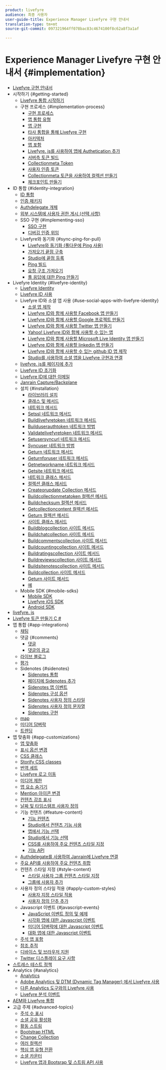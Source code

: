 ```yaml
---
product: livefyre
audience: 최종 사용자
user-guide-title: Experience Manager Livefyre 구현 안내서
translation-type: tm+mt
source-git-commit: 097321964ff078bac83c4674100f8c62a8f3a1af

---
```



# Experience Manager Livefyre 구현 안내서 {#implementation}

+ [Livefyre 구현 안내서](home.md)
+ 시작하기 {#getting-started}
   + [Livefyre 통합 시작하기](c-getting-started/c-getting-started.md)
   + 구현 프로세스 {#implementation-process}
      + [구현 프로세스](c-getting-started/c-implementation-process/c-implementation-process.md)
      + [앱 통합 유형](c-getting-started/c-implementation-process/c-app-integration-types.md)
      + [앱 구현](c-getting-started/designer-app-implementation.md)
      + [타사 통합을 통해 Livefyre 구현](c-app-integrations/implement-livefyre-3rd-party.md)
      + [아키텍처](c-getting-started/c-implementation-process/c-architecture.md)
      + [앱 포함](c-getting-started/c-implementation-process/c-using-livefyre.js-to-create-customize-and-use-apps-on-your-site.md)
      + [Livefyre. js를 사용하여 앱에 Authetication 추가](c-getting-started/c-implementation-process/c-add-authetication-to-an-app-using-livefyre.js.md)
      + [서버측 토큰 빌드](c-getting-started/c-implementation-process/c-build-server-side-tokens.md)
      + [Collectionmeta Token](c-getting-started/c-implementation-process/c-collectionmeta-tokent.md)
      + [사용자 인증 토큰](c-getting-started/c-implementation-process/c-user-auth-token.md)
      + [Collectionmeta 토큰을 사용하여 컬렉션 만들기](t-create-a-collectionmeta-token.md)
      + [체크포인트 만들기](c-creating-a-checksum.md)
+ ID 통합 {#identity-integration}
   + [ID 통합](t-about-identity-integration/t-about-identity-integration.md)
   + [인증 패키지](t-about-identity-integration/c-authorization-package.md)
   + [Authdelegate 개체](t-about-identity-integration/c-building-an-auth-delegate.md)
   + [외부 시스템에 사용자 권한 게시 (선택 사항)](t-about-identity-integration/c-posting-user-permissions-to-external-systems.md)
   + SSO 구현 {#implementing-sso}
      + [SSO 구현](t-about-identity-integration/c-implementing-sso/c-implementing-sso.md)
      + [디버깅 인증 위임](t-about-identity-integration/c-implementing-sso/c-debugging-auth.md)
   + Livefyre와 동기화 {#sync-ping-for-pull}
      + [Livefyre와 동기화 (풀다운에 Ping 사용)](t-about-identity-integration/t-sync-with-livefyre-using-ping-for-pull/t-sync-with-livefyre-using-ping-for-pull.md)
      + [가져오기 끝점 구축](t-about-identity-integration/t-sync-with-livefyre-using-ping-for-pull/t-build-the-pull-endpoint.md)
      + [Studio에 끝점 등록](t-about-identity-integration/t-sync-with-livefyre-using-ping-for-pull/c-register-the-endpoint-with-studio.md)
      + [Ping 빌드](t-about-identity-integration/t-sync-with-livefyre-using-ping-for-pull/t-build-the-ping.md)
      + [요청 구조 가져오기](t-about-identity-integration/t-sync-with-livefyre-using-ping-for-pull/t-pull-request-structure.md)
      + [풀 응답에 대한 Ping 만들기](t-about-identity-integration/t-sync-with-livefyre-using-ping-for-pull/c-build-the-ping-for-pull-response.md)
+ Livefyre Identity {#livefyre-identity}
   + [Livefyre Identity](c-livefyre-identity-comp/c-livefyre-identity-comp.md)
   + [Livefyre ID 사용](c-livefyre-identity-comp/t-enable-livefyre-identity.md)
   + Livefyre ID와 소셜 앱 사용 {#use-social-apps-with-livefyre-identity}
      + [소셜 앱 제작](c-livefyre-identity-comp/t-create-your-social-apps.md)
      + [Livefyre ID와 함께 사용할 Facebook 앱 만들기](c-livefyre-identity-comp/t-create-a-facebook-app-for-use-with-livefyre-identity.md)
      + [Livefyre ID와 함께 사용할 Google 프로젝트 만들기](c-livefyre-identity-comp/t-create-a-google-project-for-use-with-livefyre-identity.md)
      + [Livefyre ID와 함께 사용할 Twitter 앱 만들기](c-livefyre-identity-comp/t-create-a-twitter-app-for-use-with-livefyre-identity.md)
      + [Yahoo! Livefyre ID와 함께 사용할 수 있는 앱](c-livefyre-identity-comp/t-create-a-yahoo-app-for-use-with-livefyre-identity.md)
      + [Livefyre ID와 함께 사용할 Microsoft Live Identity 앱 만들기](c-livefyre-identity-comp/t-create-a-microsoft-live-id-app-for-use-with-livefyre-identity.md)
      + [Livefyre ID와 함께 사용할 linkedin 앱 만들기](c-livefyre-identity-comp/t-create-a-linkedin-app-for-use-with-livefyre-identity.md)
      + [Livefyre ID와 함께 사용할 수 있는 github ID 앱 제작](c-livefyre-identity-comp/c-create-a-github-identity.md)
      + [Studio를 사용하여 소셜 앱을 Livefyre 구현과 연결](c-livefyre-identity-comp/t-using-studio-to-connect-your-social-apps-to-your-livefyre-implementation.md)
   + [livefyre. js를 페이지에 추가](c-livefyre-identity-comp/t-add-livefyre.js-to-the-page.md)
   + [Livefyre ID 초기화](c-livefyre-identity-comp/t-initialize-livefyre-identity.md)
   + [Livefyre ID에 대한 이메일](c-livefyre-identity-comp/c-emails-for-livefyre-identity.md)
   + [Janrain Capture/Backplane](c-livefyre-identity-comp/c-janrain-capture-backplane-comp.md)
   + 설치 {#installation}
      + [라이브러리 설치](c-installing-libraries/c-installing-libraries.md)
      + [클래스 및 메서드](c-installing-libraries/c-methods-livefyre.md)
      + [네트워크 메서드](c-installing-libraries/c-network-methods.md)
      + [Setssl 네트워크 메서드](c-installing-libraries/r-setssl-method.md)
      + [Buildlivefyretoken 네트워크 메서드](c-installing-libraries/r-buildlivefyretoken-method.md)
      + [Builduserauthtoken 네트워크 방법](c-installing-libraries/r-builduserauthtoken-method.md)
      + [Validatelivefyretoken 네트워크 메서드](c-installing-libraries/c-validatelivefyretoken-network-method.md)
      + [Setusersyncurl 네트워크 메서드](c-installing-libraries/r-setusersyncurl-method.md)
      + [Syncuser 네트워크 방법](c-installing-libraries/r-syncuser-method.md)
      + [Geturn 네트워크 메서드](c-installing-libraries/r-geturn-method.md)
      + [Geturnforuser 네트워크 메서드](c-installing-libraries/r-geturnforuser-method.md)
      + [Getnetworkname 네트워크 메서드](c-installing-libraries/r-getnetworkname-method.md)
      + [Getsite 네트워크 메서드](c-installing-libraries/r-getsite-method.md)
      + [네트워크 클래스 메서드](c-installing-libraries/c-network-class-methods.md)
      + [컬렉션 클래스 메서드](c-installing-libraries/c-collection-methods.md)
      + [Createorupdate Collection 메서드](c-installing-libraries/r-createorupdate-collection-method.md)
      + [Buildcollectionmetatoken 컬렉션 메서드](c-installing-libraries/r-buildcollectionmetatoken-collection-method.md)
      + [Buildchecksum 컬렉션 메서드](c-installing-libraries/r-buildchecksum-collection-method.md)
      + [Getcollectioncontent 컬렉션 메서드](c-installing-libraries/t-getcollectioncontent-collection-method.md)
      + [Geturn 컬렉션 메서드](c-installing-libraries/r-geturn-collection-method.md)
      + [사이트 클래스 메서드](c-installing-libraries/c-site-methods.md)
      + [Buildblogcollection 사이트 메서드](c-installing-libraries/r-buildblogcollection-site-method.md)
      + [Buildchatcollection 사이트 메서드](c-installing-libraries/r-buildchatcollection-site-method.md)
      + [Buildcommentscollection 사이트 메서드](c-installing-libraries/r-buildcommentscollection-site-method.md)
      + [Buildcountingcollection 사이트 메서드](c-installing-libraries/r-buildcountingcollection-site-method.md)
      + [Buildratingscollection 사이트 메서드](c-installing-libraries/r-buildratingscollection-site-method.md)
      + [Buildreviewscollection 사이트 메서드](c-installing-libraries/r-buildreviewscollection-site-method.md)
      + [Buildsitenotescollection 사이트 메서드](c-installing-libraries/r-buildsitenotescollection-site-method.md)
      + [Buildcollection 사이트 메서드](c-installing-libraries/r-buildcollection-site-method.md)
      + [Geturn 사이트 메서드](c-installing-libraries/r-geturn-site-method.md)
      + [예](c-installing-libraries/c-libraries-examples.md)
   + Mobile SDK {#mobile-sdks}
      + [Mobile SDK](c-mobile-sdks/c-mobile-sdks.md)
      + [Livefyre iOS SDK](c-mobile-sdks/c-livefyre-ios-sdk.md)
      + [Android SDK](c-mobile-sdks/c-android-sdk.md)
+ [livefyre. js](c-livefyre.js.md)
+ [Livefyre 토큰 만들기 C #](c-creating-livefyre-tokens-c-.md)
+ 앱 통합 {#app-integrations}
   + [채팅](c-app-integrations/c-app-integratios-chat.md)
   + 댓글 {#comments}
      + [댓글](c-app-integrations/c-comments-integration/c-comments-integration.md)
      + [댓글의 광고](c-app-integrations/c-comments-integration/c-ads-in-comments-integration.md)
   + [라이브 블로그](c-app-integrations/c-live-blog-integration.md)
   + [평가](c-app-integrations/c-reviews-integration.md)
   + Sidenotes {#sidenotes}
      + [Sidenotes 통합](c-app-integrations/c-sidenotes-integration/r-sidenotes-integration.md)
      + [페이지에 Sidenotes 추가](c-app-integrations/c-sidenotes-integration/r-adding-sidenotes-to-a-page.md)
      + [Sidenotes 앱 이벤트](c-app-integrations/c-sidenotes-integration/r-app-events.md)
      + [Sidenotes 구성 옵션](c-app-integrations/c-sidenotes-integration/r-configuration-options.md)
      + [Sidenotes 사용자 정의 스타일](c-app-integrations/c-sidenotes-integration/r-custom-styles.md)
      + [Sidenotes 사용자 정의 문자열](c-app-integrations/c-sidenotes-integration/r-custom-strings.md)
      + [Sidenotes 구현](c-app-integrations/c-sidenotes-integration/r-sidenotes-implementation.md)
   + [map](c-app-integrations/c-map-integration.md)
   + [미디어 담벼락](c-app-integrations/c-media-wall-integration.md)
   + [트렌딩](c-app-integrations/c-trending-integration.md)
+ 앱 맞춤화 {#app-customizations}
   + [앱 맞춤화](c-app-customizations/c-app-customizations.md)
   + [표시 옵션 변경](c-app-customizations/c-change-display-options.md)
   + [CSS 클래스](c-app-customizations/c-css-classes.md)
   + [Storify CSS classes](c-app-customizations/c-storify-css-classes.md)
   + [번역 세트](c-app-customizations/c-translation-sets.md)
   + [Livefyre 로고 이동](c-app-customizations/c-move-the-livefyre-logo.md)
   + [미디어 제한](c-app-customizations/c-restrict-media.md)
   + [앱 요소 숨기기](c-app-customizations/c-hide-app-elements.md)
   + [Mention 아이콘 변경](c-app-customizations/c-change-mention-icon.md)
   + [컨텐츠 강조 표시](c-app-customizations/c-highlight-content.md)
   + [날짜 및 타임스탬프 사용자 정의](c-app-customizations/c-date-time-stamp.md)
   + 기능 컨텐츠 {#feature-content}
      + [기능 컨텐츠](c-app-customizations/t-feature-content.md)
      + [Studio에서 컨텐츠 기능 사용](c-app-customizations/t-enable-featuring-content-in-studio.md)
      + [앱에서 기능 선택](c-app-customizations/t-select-content-to-feature.md)
      + [Studio에서 기능 선택](c-app-customizations/t-select-content-to-feature-from-studio.md)
      + [CSS를 사용하여 주요 컨텐츠 스타일 지정](c-app-customizations/c-use-css-to-style-featured-content.md)
      + [기능 API](c-app-customizations/c-feature-apis.md)
   + [Authdelegate를 사용하여 Janrain에 Livefyre 연결](c-app-customizations/c-connecting-janrain-to-livefyre-using-authdelegate.md)
   + [주요 API를 사용하여 주요 컨텐츠 취합](c-app-customizations/c-aggregated-featured-content-using-the-featured-apis.md)
   + 컨텐츠 스타일 지정 {#style-content}
      + [스타일 사용자 그룹 컨텐츠 스타일 지정](c-app-customizations/c-style-user-group-content.md)
      + [그룹에 사용자 추가](c-app-customizations/c-adding-users-to-groups.md)
   + 사용자 정의 스타일 적용 {#apply-custom-styles}
      + [사용자 지정 스타일 적용](c-app-customizations/c-applying-custom-styles-.md)
      + [사용자 정의 단추 추가](c-app-customizations/t-add-custom-buttons.md)
   + Javascript 이벤트 {#javascript-events}
      + [JavaScript 이벤트 정의 및 예제](c-app-customizations/c-javascript-events.md)
      + [시각화 앱에 대한 Javascript 이벤트](c-app-customizations/c-javascript-events-for-visualization-apps.md)
      + [미디어 담벼락에 대한 Javascript 이벤트](c-app-customizations/c-javascript-events-media-wall.md)
      + [대화 앱에 대한 Javascript 이벤트](c-app-customizations/c-javascript-events-for-conversation-apps.md)
   + [주석 앱 포함](c-app-customizations/c-embed-a-comments-app.md)
   + [참조 추적](c-app-customizations/c-referral-tracking.md)
   + [디바이스 및 브라우저 지원](c-app-customizations/c-device-and-browser-support.md)
   + [Twitter 디스플레이 요구 사항](c-app-customizations/c-twitter-display-requirements.md)
+ [스트레스 테스트 정책](c-stress-test-policy.md)
+ Analytics {#analytics}
   + [Analytics](livefyre-analytics/livefyre-analytics.md)
   + [Adobe Analytics 및 DTM (Dynamic Tag Manager) 에서 Livefyre 사용](livefyre-analytics/c-use-livefyre-with-adobe-analytics.md)
   + [다른 Analytics 도구와의 Livefyre 사용](livefyre-analytics/c-livefyre-analytics.md)
   + [Livefyre 분석 이벤트](livefyre-analytics/c-livefyre-analytics-events.md)
+ [AEM와 Livefyre 통합](c-livefyre-aem-integration.md)
+ 고급 주제 {#advanced-topics}
   + [주석 수 표시](c-advanced-topics/t-display-comment-count.md)
   + [소셜 공유 활성화](c-advanced-topics/c-enabling-social-sharing.md)
   + [활동 스트림](c-advanced-topics/c-activity-stream.md)
   + [Bootstrap HTML](c-advanced-topics/c-bootstrap-html.md)
   + [Change Collection](c-advanced-topics/c-change-collection.md)
   + [여러 컬렉션](c-advanced-topics/c-multiple-collections.md)
   + [핵심 앱 유형 전환](c-advanced-topics/c-switch-core-app-types.md)
   + [소셜 카운터](c-advanced-topics/c-social-counter.md)
   + [Livefyre 앱과 Bootsrap 및 스트림 API 사용](c-advanced-topics/bootstrap-stream-api.md)
